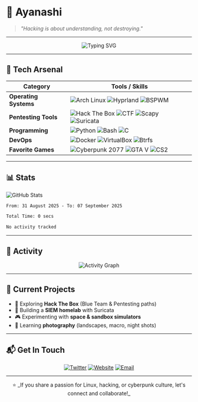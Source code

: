 # 👾 **Ayanashi**

> _"Hacking is about understanding, not destroying."_

---

<div align="center">
  <img src="https://readme-typing-svg.herokuapp.com?font=Fira+Code&size=30&duration=4000&pause=1000&color=F70000&width=500&lines=Self-taught+Pentester;Arch+Linux+Enthusiast;Homelab+Builder" alt="Typing SVG" />
</div>

---

## 🧰 **Tech Arsenal**

| **Category**            | **Tools / Skills**                                                                                                          |
|-------------------------|----------------------------------------------------------------------------------------------------------------------------|
| **Operating Systems**   | ![Arch Linux](https://img.shields.io/badge/Arch_Linux-1793D1?style=for-the-badge&logo=arch-linux&logoColor=white) ![Hyprland](https://img.shields.io/badge/Hyprland-%23000000.svg?style=for-the-badge&logo=linux&logoColor=white) ![BSPWM](https://img.shields.io/badge/BSPWM-%23000000.svg?style=for-the-badge&logo=linux&logoColor=white) |
| **Pentesting Tools**    | ![Hack The Box](https://img.shields.io/badge/Hack_The_Box-111927?style=for-the-badge&logo=hack-the-box&logoColor=9FEF00) ![CTF](https://img.shields.io/badge/CTFs-%23E44D26.svg?style=for-the-badge&logo=hackerone&logoColor=white) ![Scapy](https://img.shields.io/badge/Scapy-%231572B6.svg?style=for-the-badge&logo=python&logoColor=yellow) ![Suricata](https://img.shields.io/badge/Suricata-%23FF6C37.svg?style=for-the-badge&logo=suricata&logoColor=white) |
| **Programming**         | ![Python](https://img.shields.io/badge/Python-3776AB?style=for-the-badge&logo=python&logoColor=white) ![Bash](https://img.shields.io/badge/Bash-4EAA25?style=for-the-badge&logo=gnu-bash&logoColor=white) ![C](https://img.shields.io/badge/C-%2300599C.svg?style=for-the-badge&logo=c&logoColor=white) |
| **DevOps**              | ![Docker](https://img.shields.io/badge/Docker-%230db7ed.svg?style=for-the-badge&logo=docker&logoColor=white) ![VirtualBox](https://img.shields.io/badge/VirtualBox-%23183A61.svg?style=for-the-badge&logo=virtualbox&logoColor=white) ![Btrfs](https://img.shields.io/badge/Btrfs-%23CDCDCD.svg?style=for-the-badge&logo=linux&logoColor=black) |
| **Favorite Games**      | ![Cyberpunk 2077](https://img.shields.io/badge/Cyberpunk_2077-%23FFAE33.svg?style=for-the-badge&logo=cd-projekt-red&logoColor=black) ![GTA V](https://img.shields.io/badge/Grand_Theft_Auto_V-%231E2D55.svg?style=for-the-badge&logo=rockstar-games&logoColor=white) ![CS2](https://img.shields.io/badge/Counter_Strike_2-%23000000.svg?style=for-the-badge&logo=counter-strike&logoColor=white) |

---

## 📊 **Stats**
</div align="center">
  <img src="https://github-readme-stats.vercel.app/api?username=Ayanashi&show_icons=true&theme=radical&include_all_commits=true&count_private=true" alt="GitHub Stats" />

</div>
<!--START_SECTION:waka-->

```txt
From: 31 August 2025 - To: 07 September 2025

Total Time: 0 secs

No activity tracked
```

<!--END_SECTION:waka-->
---

## 🌟 **Activity**

<div align="center">
  <img src="https://github-readme-activity-graph.vercel.app/graph?username=Ayanashi&theme=radical" alt="Activity Graph" />
</div>

---

## 🚀 **Current Projects**

- 🧪 Exploring **Hack The Box** (Blue Team & Pentesting paths)
- 📡 Building a **SIEM homelab** with Suricata
- 🎮 Experimenting with **space & sandbox simulators**
- 🎨 Learning **photography** (landscapes, macro, night shots)

---

## 📬 **Get In Touch**

<div align="center">
  <a href="https://twitter.com/YourHandle" target="_blank"><img src="https://img.shields.io/badge/Twitter-%231DA1F2.svg?style=for-the-badge&logo=Twitter&logoColor=white" alt="Twitter" /></a>
  <a href="https://yourwebsite.com" target="_blank"><img src="https://img.shields.io/badge/Website-%23FF5722.svg?style=for-the-badge&logo=Google-Chrome&logoColor=white" alt="Website" /></a>
  <a href="mailto:your.email@example.com" target="_blank"><img src="https://img.shields.io/badge/Email-D14836?style=for-the-badge&logo=gmail&logoColor=white" alt="Email" /></a>
</div>

---

<div align="center">
  ⭐️ _If you share a passion for Linux, hacking, or cyberpunk culture, let's connect and collaborate!_
</div>
